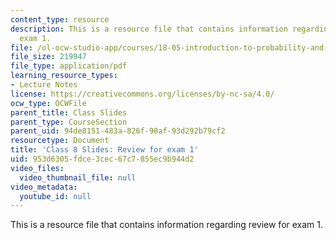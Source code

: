 ```yaml
---
content_type: resource
description: This is a resource file that contains information regarding review for
  exam 1.
file: /ol-ocw-studio-app/courses/18-05-introduction-to-probability-and-statistics-spring-2014/953d6305fdce3cec67c7855ec9b944d2_MIT18_05S14_class8slides.pdf
file_size: 219947
file_type: application/pdf
learning_resource_types:
- Lecture Notes
license: https://creativecommons.org/licenses/by-nc-sa/4.0/
ocw_type: OCWFile
parent_title: Class Slides
parent_type: CourseSection
parent_uid: 94de8151-483a-826f-90af-93d292b79cf2
resourcetype: Document
title: 'Class 8 Slides: Review for exam 1'
uid: 953d6305-fdce-3cec-67c7-855ec9b944d2
video_files:
  video_thumbnail_file: null
video_metadata:
  youtube_id: null
---
```

This is a resource file that contains information regarding review for exam 1.
